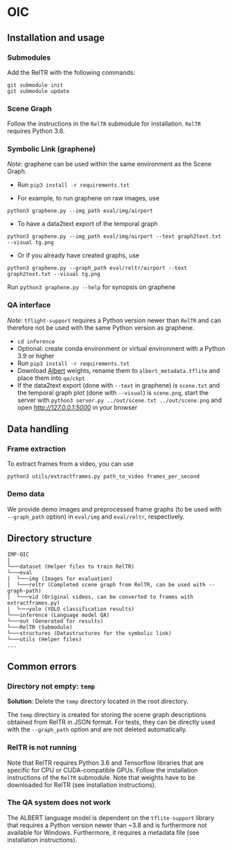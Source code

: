 # OIC️

## Installation and usage

### Submodules

Add the RelTR with the following commands: 

```
git submodule init
git submodule update
```

### Scene Graph

Follow the instructions in the `RelTR` submodule for installation.
`RelTR` requires Python 3.6.

### Symbolic Link (graphene)

_Note_: graphene can be used within the same environment as the Scene Graph.

- Run `pip3 install -r requirements.txt`

- For example, to run graphene on raw images, use
```
python3 graphene.py --img_path eval/img/airport
```

- To have a data2text export of the temporal graph
```
python3 graphene.py --img_path eval/img/airport --text graph2text.txt --visual tg.png
```

- Or if you already have created graphs, use
```
python3 graphene.py --graph_path eval/reltr/airport --text graph2text.txt --visual tg.png
```

Run `python3 graphene.py --help` for synopsis on graphene 


### QA interface

*Note*: `tflight-support` requires a Python version newer than `RelTR` and can therefore not be used with the same Python version as graphene.

- `cd inference`
- Optional: create conda environment or virtual environment with a Python 3.9 or higher
- Run `pip3 install -r requirements.txt`
- Download [Albert](https://tfhub.dev/tensorflow/lite-model/albert_lite_base/squadv1/metadata/1?lite-format=tflite) weights, rename them to `albert_metadata.tflite` and place them into `qa/ckpt`
- If the data2text export (done with `--text` in graphene) is `scene.txt` and the temporal graph plot (done with `--visual`) is `scene.png`, start the server with `python3 server.py ../out/scene.txt ../out/scene.png` and open _http://127.0.0.1:5000_ in your browser

## Data handling

### Frame extraction

To extract frames from a video, you can use
```
python3 utils/extractframes.py path_to_video frames_per_second
```

### Demo data

We provide demo images and preprocessed frame graphs (to be used with `--graph_path` option) in `eval/img` and `eval/reltr`, respectively.

## Directory structure

```
IMP-OIC
| 
└───dataset (Helper files to train RelTR)
└───eval
|  └───img (Images for evaluation)
|  └───reltr (Completed scene graph from RelTR, can be used with --graph-path)
|  └───vid (Original videos, can be converted to frames with extractframes.py)
|  └───yolo (YOLO classification results)
└───inference (Language model QA)
└───out (Generated for results)
└───RelTR (Submodule)
└───structures (Datastructures for the symbolic link)
└───utils (Helper files)
... 
```

## Common errors

### Directory not empty: `temp`

**Solution**: Delete the `temp` directory located in the root directory.

The `temp` directory is created for storing the scene graph descriptions obtained from RelTR in JSON format. For tests, they can be directly used with the `--graph_path` option and are not deleted automatically.

### RelTR is not running

Note that RelTR requires Python 3.6 and Tensorflow libraries that are specific for CPU or CUDA-compatible GPUs. Follow the installation instructions of the `RelTR` submodule.
Note that weights have to be downloaded for RelTR (see installation instructions).

### The QA system does not work

The ALBERT language model is dependent on the `tflite-support` library that requires a Python version newer than ~3.8 and is furthermore not available for Windows.
Furthermore, it requires a metadata file (see installation instructions).
